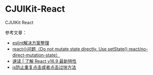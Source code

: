 # CJUIKit-React
CJUIKit React





参考文章：

* [eslint解决方案整理](https://blog.csdn.net/zcfzfc123456789/article/details/87899298)
* [react小问题（Do not mutate state directly. Use setState() react/no-direct-mutation-state）](https://blog.csdn.net/wangshang1320/article/details/89885655)
* [速读 | 了解 React v16.9 最新特性](https://blog.csdn.net/github_34708151/article/details/99670079)
* [js防止重复点击或者点击过快方法](https://blog.csdn.net/weixin_40687883/article/details/81386127)

